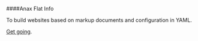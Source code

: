 ####Anax Flat Info

To build websites based on markup documents and configuration in YAML.

[Get going](http://dbwebb.se/kunskap/bygg-me-sida-med-anax-flat).
